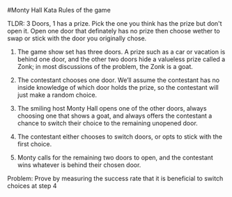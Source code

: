 #Monty Hall Kata
Rules of the game

TLDR: 3 Doors, 1 has a prize. Pick the one you think has the prize but don't open it. Open one door that definately has no prize then choose wether to swap or stick with the door you originally chose.

1) The game show set has three doors. A prize such as a car or vacation is behind one door, and the other two doors hide a valueless prize called a Zonk; in most discussions of the problem, the Zonk is a goat.

2) The contestant chooses one door. We’ll assume the contestant has no inside knowledge of which door holds the prize, so the contestant will just make a random choice.

3) The smiling host Monty Hall opens one of the other doors, always choosing one that shows a goat, and always offers the contestant a chance to switch their choice to the remaining unopened door.

4) The contestant either chooses to switch doors, or opts to stick with the first choice.

5) Monty calls for the remaining two doors to open, and the contestant wins whatever is behind their chosen door.

Problem: Prove by measuring the success rate that it is beneficial to switch choices at step 4
